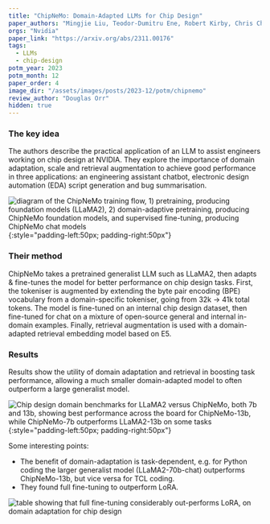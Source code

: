 ```yaml
---
title: "ChipNeMo: Domain-Adapted LLMs for Chip Design"
paper_authors: "Mingjie Liu, Teodor-Dumitru Ene, Robert Kirby, Chris Cheng, Nathaniel Pinckney, Rongjian Liang, et al."
orgs: "Nvidia"
paper_link: "https://arxiv.org/abs/2311.00176"
tags:
  - LLMs
  - chip-design
potm_year: 2023
potm_month: 12
paper_order: 4
image_dir: "/assets/images/posts/2023-12/potm/chipnemo"
review_author: "Douglas Orr"
hidden: true
---
```


### The key idea

The authors describe the practical application of an LLM to assist engineers working on chip design at NVIDIA. They explore the importance of domain adaptation, scale and retrieval augmentation to achieve good performance in three applications: an engineering assistant chatbot, electronic design automation (EDA) script generation and bug summarisation.

![diagram of the ChipNeMo training flow, 1) pretraining, producing foundation models (LLaMA2), 2) domain-adaptive pretraining, producing ChipNeMo foundation models, and supervised fine-tuning, producing ChipNeMo chat models]({{page.image_dir}}/fig1.png){:style="padding-left:50px; padding-right:50px"}

### Their method

ChipNeMo takes a pretrained generalist LLM such as LLaMA2, then adapts & fine-tunes the model for better performance on chip design tasks. First, the tokeniser is augmented by extending the byte pair encoding (BPE) vocabulary from a domain-specific tokeniser, going from 32k -> 41k total tokens. The model is fine-tuned on an internal chip design dataset, then fine-tuned for chat on a mixture of open-source general and internal in-domain examples. Finally, retrieval augmentation is used with a domain-adapted retrieval embedding model based on E5.

### Results

Results show the utility of domain adaptation and retrieval in boosting task performance, allowing a much smaller domain-adapted model to often outperform a large generalist model.

![Chip design domain benchmarks for LLaMA2 versus ChipNeMo, both 7b and 13b, showing best performance across the board for ChipNeMo-13b, while ChipNeMo-7b outperforms LLaMA2-13b on some tasks]({{page.image_dir}}/fig6a.png){:style="padding-left:50px; padding-right:50px"}

Some interesting points:
 - The benefit of domain-adaptation is task-dependent, e.g. for Python coding the larger generalist model (LLaMA2-70b-chat) outperforms ChipNeMo-13b, but vice versa for TCL coding.
 - They found full fine-tuning to outperform LoRA.

![table showing that full fine-tuning considerably out-performs LoRA, on domain adaptation for chip design]({{page.image_dir}}/tablexiii.png)
